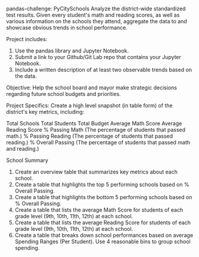 pandas-challenge: PyCitySchools
Analyze the district-wide standardized test results.  Given every student's math and reading scores, as well as various information on the schools they attend, aggregate the data to and showcase obvious trends in school performance. 
 
 Project includes:
1) Use the pandas library and Jupyter Notebook.
2) Submit a link to your Github/Git Lab repo that contains your Jupyter Notebook.
3) Include a written description of at least two observable trends based on the data.

Objective:
Help the  school board and mayor make strategic decisions regarding future school budgets and priorities.


Project Specifics:
Create a high level snapshot (in table form) of the district's key metrics, including:

Total Schools
Total Students
Total Budget
Average Math Score
Average Reading Score
% Passing Math (The percentage of students that passed math.)
% Passing Reading (The percentage of students that passed reading.)
% Overall Passing (The percentage of students that passed math and reading.)


School Summary

1) Create an overview table that summarizes key metrics about each school.
2) Create a table that highlights the top 5 performing schools based on % Overall Passing.
3) Create a table that highlights the bottom 5 performing schools based on % Overall Passing.
4) Create a table that lists the average Math Score for students of each grade level (9th, 10th, 11th, 12th) at each school.
5) Create a table that lists the average Reading Score for students of each grade level (9th, 10th, 11th, 12th) at each school.
6) Create a table that breaks down school performances based on average Spending Ranges (Per Student). Use 4 reasonable bins to group school spending. 






